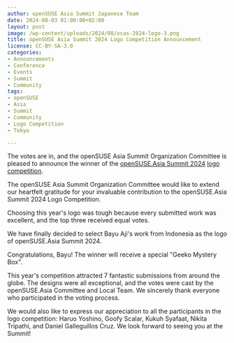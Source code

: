 ```yaml
---
author: openSUSE Asia Summit Japanese Team
date: 2024-08-03 01:00:00+02:00
layout: post
image: /wp-content/uploads/2024/08/osas-2024-logo-3.png
title: openSUSE Asia Summit 2024 Logo Competition Announcement
license: CC-BY-SA-3.0
categories:
- Announcements
- Conference
- Events
- Summit
- Community
tags:
- openSUSE
- Asia
- Summit
- Community
- Logo Competition
- Tokyo

---
```


The votes are in, and the openSUSE Asia Summit Organization Committee is pleased to announce the winner of the [openSUSE.Asia Summit 2024](https://events.opensuse.org/conferences/oSAS24/) [logo competition](https://news.opensuse.org/2024/05/22/openSUSE-Asia-2024-CFL//).

The openSUSE Asia Summit Organization Committee would like to extend our heartfelt gratitude for your invaluable contribution to the openSUSE.Asia Summit 2024 Logo Competition.

Choosing this year's logo was tough because every submitted work was excellent, and the top three received equal votes.

We have finally decided to select Bayu Aji's work from Indonesia as the logo of openSUSE.Asia Summit 2024.

Congratulations, Bayu! The winner will receive a special "Geeko Mystery Box".

This year's competition attracted 7 fantastic submissions from around the globe. The designs were all exceptional, and the votes were cast by the openSUSE.Asia Committee and Local Team. We sincerely thank everyone who participated in the voting process.

We would also like to express our appreciation to all the participants in the logo competition: Haruo Yoshino, Goofy Scalar, Kukuh Syafaat, Nikita Tripathi, and Daniel Galleguillos Cruz. We look forward to seeing you at the Summit!
